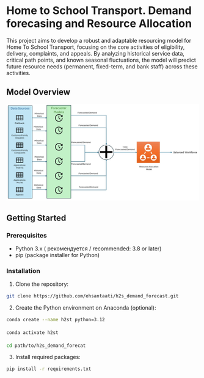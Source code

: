 # Home to School Transport. Demand forecasing and Resource Allocation

This project aims to develop a robust and adaptable resourcing model for Home To School Transport, focusing on the core activities of eligibility, delivery, complaints, and appeals. By analyzing historical service data, critical path points, and known seasonal fluctuations, the model will predict future resource needs (permanent, fixed-term, and bank staff) across these activities.

## Model Overview
![Model Overview](assets/Model_Overview.jpg)
## Getting Started

### Prerequisites

* Python 3.x ( рекомендуется / recommended: 3.8 or later)
* pip (package installer for Python)

### Installation

1. Clone the repository:

```bash
git clone https://github.com/ehsantaati/h2s_demand_forecast.git
```
2. Create the Python environment on Anaconda (optional):
```bash
conda create --name h2st python=3.12

conda activate h2st

cd path/to/h2s_demand_forecat
```
3. Install required packages:
```bash
pip install -r requirements.txt
```
